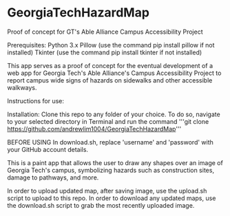# GeorgiaTechHazardMap
Proof of concept for GT's Able Alliance Campus Accessibility Project

Prerequisites:
Python 3.x
Pillow (use the command pip install pillow if not installed)
Tkinter (use the command pip install tkinter if not installed)

This app serves as a proof of concept for the eventual development of a web app for Georgia Tech's Able Alliance's Campus Accessibility Project to report campus wide signs of hazards on sidewalks and other accessible walkways.

Instructions for use:

Installation:
Clone this repo to any folder of your choice.
To do so, navigate to your selected directory in Terminal and run the command 
'''git clone https://github.com/andrewlim1004/GeorgiaTechHazardMap'''

BEFORE USING
In download.sh, replace 'username' and 'password' with your GitHub account details.

This is a paint app that allows the user to draw any shapes over an image of Georgia Tech's campus, symbolizing hazards such as construction sites, damage to pathways, and more.

In order to upload updated map, after saving image, use the upload.sh script to upload to this repo.
In order to download any updated maps, use the download.sh script to grab the most recently uploaded image.

